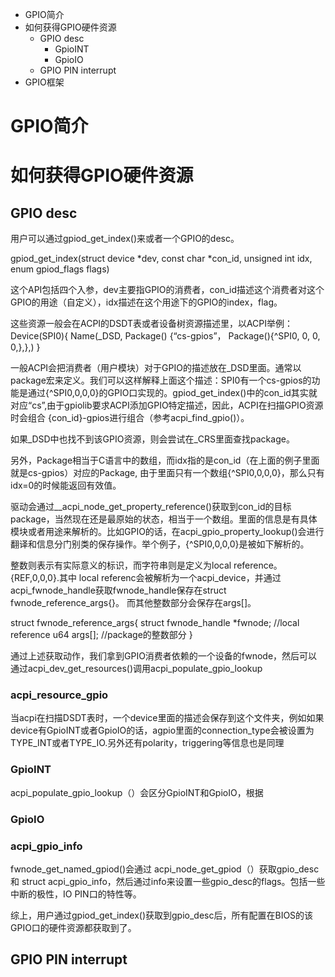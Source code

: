 + GPIO简介
+ 如何获得GPIO硬件资源
   + GPIO desc
      + GpioINT
      + GpioIO
   + GPIO PIN interrupt
+ GPIO框架

# GPIO简介

# 如何获得GPIO硬件资源

## GPIO desc
用户可以通过gpiod_get_index()来或者一个GPIO的desc。

gpiod_get_index(struct device *dev, const char *con_id, unsigned int idx, enum gpiod_flags flags)

这个API包括四个入参，dev主要指GPIO的消费者，con_id描述这个消费者对这个GPIO的用途（自定义），idx描述在这个用途下的GPIO的index，flag。

这些资源一般会在ACPI的DSDT表或者设备树资源描述里，以ACPI举例：
Device(SPI0){
  Name(_DSD, Package() {“cs-gpios”， Package(){^SPI0, 0, 0, 0,},},)
}

一般ACPI会把消费者（用户模块）对于GPIO的描述放在_DSD里面。通常以package宏来定义。我们可以这样解释上面这个描述：SPI0有一个cs-gpios的功能是通过{^SPI0,0,0,0}的GPIO口实现的。gpiod_get_index()中的con_id其实就对应“cs”,由于gpiolib要求ACPI添加GPIO特定描述，因此，ACPI在扫描GPIO资源时会组合 {con_id}-gpios进行组合（参考acpi_find_gpio()）。

如果_DSD中也找不到该GPIO资源，则会尝试在_CRS里面查找package。

另外，Package相当于C语言中的数组，而idx指的是con_id（在上面的例子里面就是cs-gpios）对应的Package, 由于里面只有一个数组{^SPI0,0,0,0}，那么只有idx=0的时候能返回有效值。

驱动会通过__acpi_node_get_property_reference()获取到con_id的目标package，当然现在还是最原始的状态，相当于一个数组。里面的信息是有具体模块或者用途来解析的。比如GPIO的话，在acpi_gpio_property_lookup()会进行翻译和信息分门别类的保存操作。举个例子，{^SPI0,0,0,0}是被如下解析的。

整数则表示有实际意义的标识，而字符串则是定义为local reference。  {REF,0,0,0}.其中 local referenc会被解析为一个acpi_device，并通过acpi_fwnode_handle获取fwnode_handle保存在struct fwnode_reference_args{}。 而其他整数部分会保存在args[]。

struct fwnode_reference_args{
  struct fwnode_handle *fwnode;  //local reference
  u64 args[];  //package的整数部分
}

通过上述获取动作，我们拿到GPIO消费者依赖的一个设备的fwnode，然后可以通过acpi_dev_get_resources()调用acpi_populate_gpio_lookup

### acpi_resource_gpio
当acpi在扫描DSDT表时，一个device里面的描述会保存到这个文件夹，例如如果device有GpioINT或者GpioIO的话，agpio里面的connection_type会被设置为TYPE_INT或者TYPE_IO.另外还有polarity，triggering等信息也是同理

### GpioINT
acpi_populate_gpio_lookup（）会区分GpioINT和GpioIO，根据

### GpioIO

### acpi_gpio_info

fwnode_get_named_gpiod()会通过 acpi_node_get_gpiod（）获取gpio_desc和 struct acpi_gpio_info，然后通过info来设置一些gpio_desc的flags。包括一些中断的极性，IO PIN口的特性等。

综上，用户通过gpiod_get_index()获取到gpio_desc后，所有配置在BIOS的该GPIO口的硬件资源都获取到了。


## GPIO PIN interrupt
